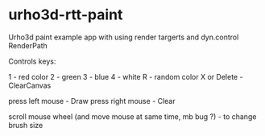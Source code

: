 # urho3d-rtt-paint
Urho3d paint example app with using render targerts and dyn.control RenderPath

Controls keys:

1 - red color
2 - green
3 - blue
4 - white
R - random color
X or Delete - ClearCanvas

press left mouse - Draw
press right mouse - Clear

scroll mouse wheel (and move mouse at same time, mb bug ?) - to change brush size